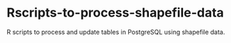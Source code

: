 # Rscripts-to-process-shapefile-data

R scripts to process and update tables in PostgreSQL using shapefile data.

